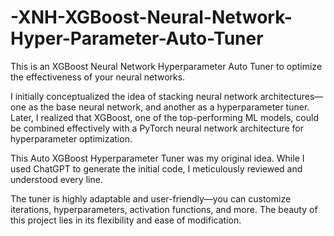 # -XNH-XGBoost-Neural-Network-Hyper-Parameter-Auto-Tuner
This is an XGBoost Neural Network Hyperparameter Auto Tuner to optimize the effectiveness of your neural networks.

I initially conceptualized the idea of stacking neural network architectures—one as the base neural network, and another as a hyperparameter tuner. Later, I realized that XGBoost, one of the top-performing ML models, could be combined effectively with a PyTorch neural network architecture for hyperparameter optimization.

This Auto XGBoost Hyperparameter Tuner was my original idea. While I used ChatGPT to generate the initial code, I meticulously reviewed and understood every line.

The tuner is highly adaptable and user-friendly—you can customize iterations, hyperparameters, activation functions, and more. The beauty of this project lies in its flexibility and ease of modification.
